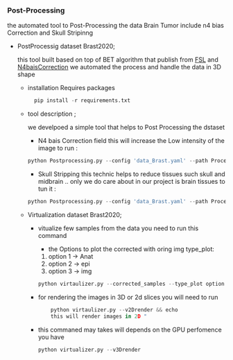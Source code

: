 ###  Post-Processing
the automated tool to Post-Processing the data Brain Tumor include n4 bias Correction and Skull Stripinng

* PostProcessig dataset Brast2020;

    this tool built based on top of BET algorithm that publish from [FSL](https://fsl.fmrib.ox.ac.uk/fsl/fslwiki/BET) and [N4baisCorrection](https://pubmed.ncbi.nlm.nih.gov/20378467/) we automated the process and handle the data in 3D shape

    * installation Requires packages
           
        ```python
          pip install -r requirements.txt
        ```

	* tool description ;

        we develpoed a simple tool that helps to Post Processing the dstaset 
        * N4 bais Correction field this will increase the Low intensity of the image to run :</br>

        ```python
        python Postprocessing.py --config 'data_Brast.yaml' --path Processed --n4baiscorrection 
        ```

        * Skull Stripping this technic helps to reduce tissues such skull and midbrain .. only we do care about in our project is brain tissues to tun it :</br>

        ```python
        python Postprocessing.py --config 'data_Brast.yaml' --path Processed --skull_stripping 
        ```

    * Virtualization  dataset Brast2020;
        * vitualize few samples from the data you need to run this command

            - the Options to plot the corrected with oring img 
            type_plot: 
            
            1. option 1 -> Anat 
            2. option 2 ->  epi 
            3. option 3 -> img 

            ```python      
            python virtaulizer.py --corrected_samples --type_plot option  
            ```
        * for rendering the images in 3D or 2d slices you will need to run 

            ```python
                python virtaulizer.py --v2Drender && echo 
                this will render images in 2D "
            ```
        * this commaned may takes will depends on the GPU perfomence you have 

            ```python
            python virtualizer.py --v3Drender
            ```   
    

